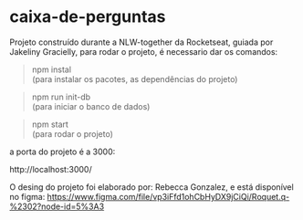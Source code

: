 # caixa-de-perguntas
Projeto construído durante a NLW-together da Rocketseat, guiada por Jakeliny Gracielly,
para rodar o projeto, é necessario dar os comandos:

> npm instal        
(para instalar os pacotes, as dependências do projeto)

>npm run init-db    
(para iniciar o banco de dados)

>npm start           
(para rodar o projeto)

a porta do projeto é a 3000: 

http://localhost:3000/



O desing do projeto foi elaborado por: Rebecca Gonzalez, e está disponível no figma:
https://www.figma.com/file/vp3iFfd1ohCbHyDX9jCiQi/Roquet.q-%2302?node-id=5%3A3
